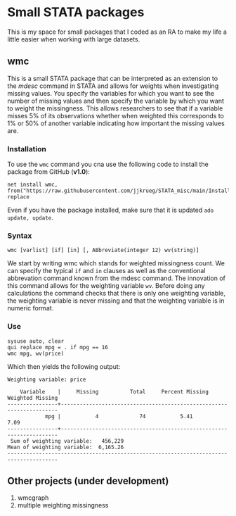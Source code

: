 # Small STATA packages
This is my space for small packages that I coded as an RA to make my life a little easier when working with large datasets. 

## wmc

This is a small STATA package that can be interpreted as an extension to the _mdesc_ command in STATA and allows for weights when investigating missing values. You specify the variables for which you want to see the number of missing values and then specify the variable by which you want to weight the missingness. This allows researchers to see that if a variable misses 5% of its observations whether when weighted this corresponds to 1% or 50% of another variable indicating how important the missing values are. 

### Installation 

To use the `wmc` command you cna use the following code to install the package from GitHub (**v1.0**):

```
net install wmc, from("https://raw.githubusercontent.com/jjkrueg/STATA_misc/main/Installation") replace
```

Even if you have the package installed, make sure that it is updated `ado update, update`.

### Syntax

```
wmc [varlist] [if] [in] [, ABbreviate(integer 12) wv(string)]
```

We start by writing wmc which stands for weighted missingness count. We can specify the typical `if` and `in` clauses as well as the conventional abbrevation command known from the mdesc command. The innovation of this command allows for the weighting variable `wv`. Before doing any calculations the command checks that there is only one weighting variable, the weighting variable is never missing and that the weighting variable is in numeric format. 

### Use

```
sysuse auto, clear
qui replace mpg = . if mpg == 16
wmc mpg, wv(price)
```

Which then yields the following output:

```
Weighting variable: price

    Variable    |     Missing          Total     Percent Missing      Weighted Missing
----------------+---------------------------------------------------------------------
            mpg |           4             74           5.41           7.09
----------------+---------------------------------------------------------------------
 Sum of weighting variable:   456,229
Mean of weighting variable:  6,165.26
--------------------------------------------------------------------------------------
```



## Other projects (under development)

1. wmcgraph
2. multiple weighting missingness
